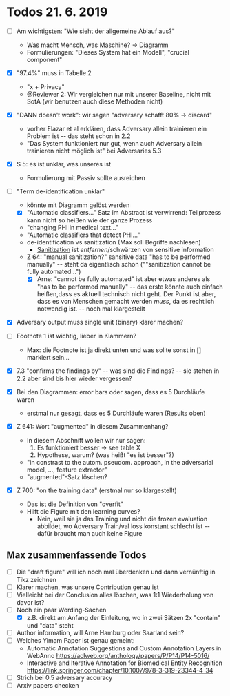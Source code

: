 # Todos 21. 6. 2019

- [ ] Am wichtigsten: "Wie sieht der allgemeine Ablauf aus?"
  - Was macht Mensch, was Maschine? -> Diagramm
  - Formulierungen: "Dieses System hat ein Modell", "crucial component"

- [x] "97.4%" muss in Tabelle 2
  - "x + Privacy"
  - @Reviewer 2: Wir vergleichen nur mit unserer Baseline, nicht mit SotA (wir benutzen auch diese Methoden nicht)

- [x] "DANN doesn't work": wir sagen "adversary schafft 80% -> discard"
  - vorher Elazar et al erklären, dass Adversary allein trainieren ein Problem ist -- das steht schon in 2.2
  - "Das System funktioniert nur gut, wenn auch Adversary allein trainieren nicht möglich ist" bei Adversaries 5.3

- [x] S 5: es ist unklar, was unseres ist
  - Formulierung mit Passiv sollte ausreichen

- [ ] "Term de-identification unklar"
  - könnte mit Diagramm gelöst werden
  - [x] "Automatic classifiers…" Satz im Abstract ist verwirrend: Teilprozess kann nicht so heißen wie der ganze Prozess
  - "changing PHI in medical text…"
  - "Automatic classifiers that detect PHI…"
  - de-identification vs sanitization (Max soll Begriffe nachlesen)
    - [Sanitization](https://en.wikipedia.org/wiki/Sanitization_(classified_information)) ist _entfernen_/schwärzen von sensitive information
  - Z 64: "manual sanitization?" sansitive data "has to be performed manually" -- steht da eigentlisch schon (""sanitization cannot be fully automated…")
    - [x] Arne: "cannot be fully automated" ist aber etwas anderes als "has to be performed manually" -- das erste könnte auch einfach heißen,dass es aktuell technisch nicht geht.  Der Punkt ist aber, dass es von Menschen gemacht werden *muss*, da es rechtlich notwendig ist. -- noch mal klargestellt

- [x] Adversary output muss single unit (binary) klarer machen?

- [ ] Footnote 1 ist wichtig, lieber in Klammern?
  - Max: die Footnote ist ja direkt unten und was sollte sonst in [] markiert sein…

- [x] 7.3 "confirms the findings by" -- was sind die Findings? -- sie stehen in 2.2 aber sind bis hier wieder vergessen?

- [x] Bei den Diagrammen: error bars oder sagen, dass es 5 Durchläufe waren
  - erstmal nur gesagt, dass es 5 Durchläufe waren (Results oben)

- [x] Z 641: Wort "augmented" in diesem Zusammenhang?
  - In diesem Abschnitt wollen wir nur sagen:
    1. Es funktioniert besser -> see table X
    2. Hypothese, warum? (was heißt "es ist besser"?)
  - "in constrast to the autom. pseudom. approach, in the adversarial model, …, feature extractor"
  - "augmented"-Satz löschen?

- [x] Z 700: "on the training data" (erstmal nur so klargestellt)
  - Das ist die Definition von "overfit"
  - Hilft die Figure mit den learning curves?
    - Nein, weil sie ja das Training und nicht die frozen evaluation abbildet, wo Adversary Train/val loss konstant schlecht ist -- dafür braucht man auch keine Figure

## Max zusammenfassende Todos

- [ ] Die "draft figure" will ich noch mal überdenken und dann vernünftig in Tikz zeichnen
- [ ] Klarer machen, was unsere Contribution genau ist
- [ ] Vielleicht bei der Conclusion alles löschen, was 1:1 Wiederholung von davor ist?
- [ ] Noch ein paar Wording-Sachen
  - [x] z.B. direkt am Anfang der Einleitung, wo in zwei Sätzen 2x "contain" und "data" steht
- [ ] Author information, will Arne Hamburg oder Saarland sein?
- [ ] Welches Yimam Paper ist genau gemeint:
  - Automatic Annotation Suggestions and Custom Annotation Layers in WebAnno https://aclweb.org/anthology/papers/P/P14/P14-5016/
  - Interactive and Iterative Annotation for Biomedical Entity Recognition https://link.springer.com/chapter/10.1007/978-3-319-23344-4_34
- [ ] Strich bei 0.5 adversary accuracy
- [ ] Arxiv papers checken
